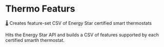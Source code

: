 # Thermo Featurs
🌡️ Creates feature-set CSV of Energy Star certified smart thermostats

Hits the Energy Star API and builds a CSV of features supported by each certified smarth thermostat.
